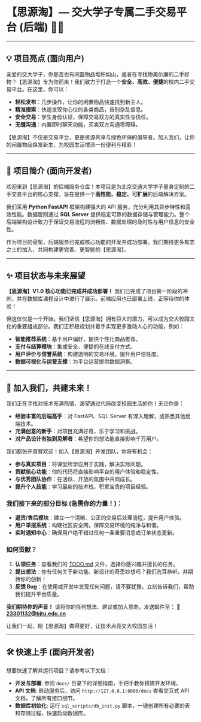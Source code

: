 # 【思源淘】— 交大学子专属二手交易平台 (后端) 👜✨

---

## 💡 项目亮点 (面向用户)

亲爱的交大学子，你是否也有闲置物品堆积如山，或者在寻找物美价廉的二手好物？【思源淘】专为你而来！我们致力于打造一个**安全、高效、便捷**的校内二手交易平台。在这里，你可以：

*   **轻松发布**：几步操作，让你的闲置物品快速找到新主人。
*   **精准搜索**：快速发现你心仪的各类商品，告别杂乱信息。
*   **安全交易**：学生身份认证，保障交易双方的真实性与信任。
*   **无缝沟通**：内置即时聊天功能，买卖双方沟通零障碍。

【思源淘】不仅是交易平台，更是资源共享与绿色环保的倡导者。加入我们，让你的闲置物品焕发新生，为校园生活增添一份便利与精彩！

---

## 🚀 项目简介 (面向开发者)

欢迎来到【思源淘】的后端服务仓库！本项目是为北京交通大学学子量身定制的二手交易平台的核心支撑，旨在提供一个**高性能、稳定、可扩展**的后端解决方案。

我们采用 **Python FastAPI** 框架构建强大的 API 服务，充分利用其异步特性和高效性能。数据层则通过 **SQL Server** 提供稳定可靠的数据存储与管理能力。整个后端架构设计致力于保证交易流程的流畅性、数据处理的及时性与用户信息的安全性。

作为项目的骨架，后端服务已完成核心功能的开发并成功部署。我们期待更多有志之士的加入，共同构建更完善、更智能的【思源淘】。

---

## ✨ 项目状态与未来展望

**【思源淘】V1.0 核心功能已完成并成功部署！** 我们已完成了项目第一阶段的冲刺，并在数据库课程设计中进行了展示。前端应用也已部署上线，正等待你的体验！

但这仅仅是一个开始。我们坚信【思源淘】拥有巨大的潜力，可以成为交大校园文化的重要组成部分。我们正积极规划并着手实现更多激动人心的功能，例如：

*   **智能推荐系统**：基于用户偏好，提供个性化商品推荐。
*   **支付与结算模块**：集成安全、便捷的在线支付方式。
*   **用户评价与信誉系统**：构建透明的交易环境，提升用户信任度。
*   **数据可视化与运营支撑**：为平台运营提供数据洞察。

---

## 💖 加入我们，共建未来！

我们正在寻找对技术充满热情、渴望通过代码改变校园生活的你！无论你是：

*   **经验丰富的后端高手**：对 FastAPI、SQL Server 有深入理解，或熟悉其他后端技术。
*   **充满创意的新手**：对项目充满好奇，乐于学习和挑战。
*   **对产品设计有独到见解者**：希望你的想法能直接影响千万用户。

我们都张开双臂欢迎！加入【思源淘】开发团队，你将有机会：

*   **参与真实项目**：将课堂所学应用于实践，解决实际问题。
*   **贡献核心功能**：你的代码将直接影响平台的用户体验和稳定性。
*   **与优秀团队协作**：在活跃、开放的氛围中共同成长。
*   **提升个人技能**：学习最新的技术栈，积累宝贵的项目经验。

### 我们接下来的部分目标 (急需你的力量！)：

*   **退货/售后模块**：建立一个清晰、公正的交易后处理流程，提升用户体验。
*   **用户举报系统**：构建社区安全网，保障交易环境的纯净与和谐。
*   **实时通知中心**：确保用户绝不错过任何一条重要消息或订单状态更新。

### 如何贡献？

1.  **认领任务**：查看我们的 [TODO.md](./TODO.md) 文件，选择你感兴趣并擅长的任务。
2.  **提出想法**：你有任何关于新功能、新设计的奇思妙想吗？我们洗耳恭听，并期待你的创新！
3.  **反馈 Bug**：在使用或开发中发现任何问题，请不要犹豫，立刻告诉我们，帮助我们提升平台质量。

**我们期待你的声音！** 请将你的任何想法、建议或加入意向，发送邮件至：
📧 **23301132@bjtu.edu.cn**

让我们一起，把【思源淘】做得更好，让技术点亮交大校园生活！

---

## 🛠️ 快速上手 (面向开发者)

想要快速了解并运行项目？请参考以下文档：

*   **开发与部署**: 参阅 `docs/` 目录下的详细指南，手把手教你搭建开发环境。
*   **API 文档**: 启动服务后，访问 `http://127.0.0.1:8000/docs` 查看交互式 API 文档，了解所有接口细节。
*   **数据库初始化**: 运行 `sql_scripts/db_init.py` 脚本，一键创建所有必要的表和存储过程，快速启动数据库。